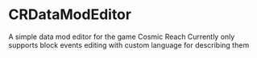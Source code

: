 # CRDataModEditor
A simple data mod editor for the game Cosmic Reach
Currently only supports block events editing with custom language for describing them
